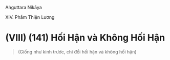 Aṅguttara Nikāya

XIV. Phẩm Thiện Lương

# (VIII) (141) Hối Hận và Không Hối Hận

> (Giống như kinh trước, chỉ đổi hối hận và không hối hận)

